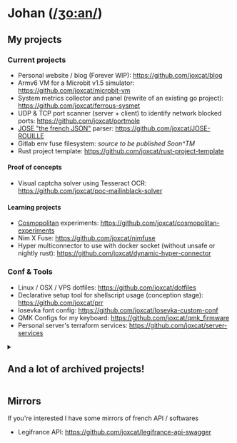 # Johan ([/ʒo:an/](http://ipa-reader.xyz/?text=%CA%92o%3Aan))

## My projects

### Current projects
- Personal website / blog (Forever WIP): https://github.com/joxcat/blog
- Armv6 VM for a Microbit v1.5 simulator: https://github.com/joxcat/microbit-vm
- System metrics collector and panel (rewrite of an existing go project): https://github.com/joxcat/ferrous-sysmet
- UDP & TCP port scanner (server + client) to identify network blocked ports: https://github.com/joxcat/portmole
- [JOSE "the french JSON"](https://github.com/mathis-chapuis/JOSE) parser: https://github.com/joxcat/JOSE-ROUILLE
- Gitlab env fuse filesystem: *source to be published Soon^TM*
- Rust project template: https://github.com/joxcat/rust-project-template

#### Proof of concepts
- Visual captcha solver using Tesseract OCR: https://github.com/joxcat/poc-mailinblack-solver
<!-- - Rust cross-platform keyboard hook: https://github.com/joxcat/poc-keyboard-rs -->

#### Learning projects
- [Cosmopolitan](https://github.com/jart/cosmopolitan) experiments: https://github.com/joxcat/cosmopolitan-experiments
- Nim X Fuse: https://github.com/joxcat/nimfuse
- Hyper multiconnector to use with docker socket (without unsafe or nightly rust): https://github.com/joxcat/dynamic-hyper-connector

### Conf & Tools
- Linux / OSX / VPS dotfiles: https://github.com/joxcat/dotfiles
- Declarative setup tool for shellscript usage (conception stage): https://github.com/joxcat/prr
- Iosevka font config: https://github.com/joxcat/Iosevka-custom-conf
- QMK Configs for my keyboard: https://github.com/joxcat/qmk_firmware
- Personal server's terraform services: https://github.com/joxcat/server-services

<details>
  <summary><h2>And a lot of archived projects!</h2></summary>

  - Flashcards application: https://github.com/joxcat/fal.tracto.pl
  - Twitch overlay Niconico style: https://github.com/joxcat/nico-chat-browser
  - Rust server framework benchmarks: https://github.com/joxcat/web-bench-wrk
  - CICD Binding for the Github Check API (used in Drone): https://github.com/joxcat/docker-drone-check-api
  - Docker image with Jupyter (Elm, Intel ASM, Ruby, TS/JS, Rust, Coq, Java, Clojure, Go and Elixir): https://github.com/joxcat/docker-jupyter-kernels
  - Docker image to check coverage using kcov: https://github.com/joxcat/docker-cargo-kcov
  - Learning Intel Assembly in Jupyter: https://github.com/joxcat/jupyter-to-learn-intel-assembly
  - Cross compile Rust for Windows & OSX using Docker on Linux: https://github.com/joxcat/docker-cargo-cross
  
  #### Forks
  - yotta build tool for embedded, now supported in Nix!: https://github.com/joxcat/yotta

  #### Proof of concepts
  <!-- - Ebay semi-auto-bid tool: (soon^tm -- shht it never existed) -->
  - Rust parser to be used with WASM / Typescript: https://github.com/joxcat/poc-js-rust-parser
  - Reverse enginnering of the Shadow Client API: https://github.com/joxcat/poc-shadow-client-private-api
  - Simple static file server: https://github.com/joxcat/poc-rust-static-file-server
  - Server that map HEADER field to body response (used for robots.txt in traefik): https://github.com/joxcat/poc-header-to-body-server
  - Discord COVID status bot using Gouv OpenAPI: https://github.com/joxcat/poc-covid-bot-gouv
  - WASM plugin system in Rust (*wasmer*, archived because I now use **wasmtime**): https://github.com/joxcat/wasm-plugins

  #### For school
  - FAC L3 POO: https://github.com/joxcat/fac.poo-projet-l3
  - Werewolf game on Discord (IUT): https://github.com/joxcat/baldmanSagen
  - IUT web snake game: https://github.com/joxcat/TP-SNAKE-GJ-CRS
  - IUT you are the hero game: https://github.com/joxcat/iut-s4-tpweb-you-are-the-hero
  - IUT Device localisation project using wifi: https://github.com/joxcat/english-rpi-project
  - IUT W3C Complient without JS web project (marketplace template): https://github.com/joxcat/iutdoua-web-project-s1
  - STI2D SIN vending machine maintenance application: https://github.com/joxcat/phoenix3

  #### As a freelancer
  - Public facing API: https://github.com/joxcat/api-endpoints-nextcloud-drive
  - Drive service account generator: https://github.com/joxcat/drive-headless-tools
  - RSA pub / priv generator: https://github.com/joxcat/rsa-key-generator
  - Nextcloud API Binding: https://github.com/joxcat/nextcloud-api
  - Rclone daemon: https://github.com/joxcat/rclone-daemon
  - Macros and rust tools: https://github.com/joxcat/arthur-hugon-tools
  
  #### Confs & Tools
  - navi cheatsheets configs: https://github.com/joxcat/navi
  - doom emacs conf (I moved to neovim again): https://github.com/joxcat/doom
  - Old nvim config (~emacs >> nvim, try to change my mind~): https://github.com/joxcat/nvim-config
  - Packages for oh-my-fish (dropped fish because POSIX): https://github.com/joxcat/omf-custom-packages
  - RM wraper for OMF: https://github.com/joxcat/omf-rm-brrrr
  - UFW autocomplete for OMF: https://github.com/joxcat/omf-ufw
  - VSCode in the browser (coder): https://github.com/joxcat/code-server-docker
</details>

## Mirrors
If you're interested I have some mirrors of french API / softwares
<!-- - StopCovid App: https://github.com/joxcat/stopcovid-mirror -->
- Legifrance API: https://github.com/joxcat/legifrance-api-swagger

<!--
**joxcat/joxcat** is a ✨ _special_ ✨ repository because its `README.md` (this file) appears on your GitHub profile.

Here are some ideas to get you started:

- 🔭 I’m currently working on ...
- 🌱 I’m currently learning ...
- 👯 I’m looking to collaborate on ...
- 🤔 I’m looking for help with ...
- 💬 Ask me about ...
- 📫 How to reach me: ...
- 😄 Pronouns: ...
- ⚡ Fun fact: ...
-->
